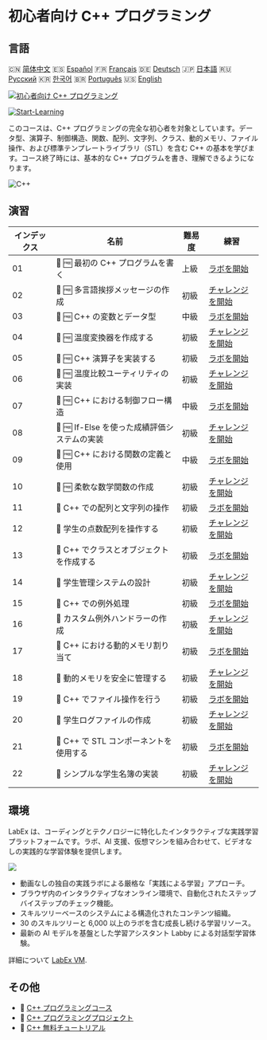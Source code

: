 # 初心者向け C++ プログラミング

## 言語

🇨🇳 [简体中文](README_zh.md) 🇪🇸 [Español](README_es.md) 🇫🇷 [Français](README_fr.md) 🇩🇪 [Deutsch](README_de.md) 🇯🇵 [日本語](README_ja.md) 🇷🇺 [Русский](README_ru.md) 🇰🇷 [한국어](README_ko.md) 🇧🇷 [Português](README_pt.md) 🇺🇸 [English](README.md) 

[![初心者向け C++ プログラミング](https://cover-creator.labex.io/cpp-programming-for-beginners.png?lang=ja)](https://labex.io/ja/courses/cpp-programming-for-beginners)

[![Start-Learning](https://img.shields.io/badge/Start-Learning-whitesmoke?style=for-the-badge)](https://labex.io/ja/courses/cpp-programming-for-beginners)

このコースは、C++ プログラミングの完全な初心者を対象としています。データ型、演算子、制御構造、関数、配列、文字列、クラス、動的メモリ、ファイル操作、および標準テンプレートライブラリ（STL）を含む C++ の基本を学びます。コース終了時には、基本的な C++ プログラムを書き、理解できるようになります。

![C++](https://img.shields.io/badge/C++-whitesmoke?style=for-the-badge&logo=c++)


## 演習

|   インデックス | 名前                                         | 難易度   | 練習                                                                                                                         |
|----------------|----------------------------------------------|----------|------------------------------------------------------------------------------------------------------------------------------|
|             01 | 📖 🆓 最初の C++ プログラムを書く            | 上級     | <a target='_blank' href='https://labex.io/ja/tutorials/cpp-write-your-first-c-program-446069'>ラボを開始</a>                 |
|             02 | 🎯 🆓 多言語挨拶メッセージの作成             | 初級     | <a target='_blank' href='https://labex.io/ja/tutorials/cpp-craft-multilingual-greeting-messages-446094'>チャレンジを開始</a> |
|             03 | 📖 🆓 C++ の変数とデータ型                   | 中級     | <a target='_blank' href='https://labex.io/ja/tutorials/cpp-variables-and-data-types-in-c-446078'>ラボを開始</a>              |
|             04 | 🎯 🆓 温度変換器を作成する                   | 初級     | <a target='_blank' href='https://labex.io/ja/tutorials/c-create-a-temperature-converter-446144'>チャレンジを開始</a>         |
|             05 | 📖 🆓 C++ 演算子を実装する                   | 初級     | <a target='_blank' href='https://labex.io/ja/tutorials/cpp-implement-c-operators-446084'>ラボを開始</a>                      |
|             06 | 🎯 🆓 温度比較ユーティリティの実装           | 初級     | <a target='_blank' href='https://labex.io/ja/tutorials/implement-temperature-comparison-utility-446145'>チャレンジを開始</a> |
|             07 | 📖 🆓 C++ における制御フロー構造             | 中級     | <a target='_blank' href='https://labex.io/ja/tutorials/cpp-control-flow-structures-in-c-446083'>ラボを開始</a>               |
|             08 | 🎯 🆓 If-Else を使った成績評価システムの実装 | 初級     | <a target='_blank' href='https://labex.io/ja/tutorials/c-implement-grading-system-with-if-else-446149'>チャレンジを開始</a>  |
|             09 | 📖 🆓 C++ における関数の定義と使用           | 中級     | <a target='_blank' href='https://labex.io/ja/tutorials/cpp-define-and-use-functions-in-c-446080'>ラボを開始</a>              |
|             10 | 🎯 🆓 柔軟な数学関数の作成                   | 初級     | <a target='_blank' href='https://labex.io/ja/tutorials/c-create-flexible-math-functions-446161'>チャレンジを開始</a>         |
|             11 | 📖  C++ での配列と文字列の操作               | 初級     | <a target='_blank' href='https://labex.io/ja/tutorials/cpp-manipulate-arrays-and-strings-in-c-446085'>ラボを開始</a>         |
|             12 | 🎯  学生の点数配列を操作する                 | 初級     | <a target='_blank' href='https://labex.io/ja/tutorials/c-manipulate-student-scores-array-446194'>チャレンジを開始</a>        |
|             13 | 📖  C++ でクラスとオブジェクトを作成する     | 初級     | <a target='_blank' href='https://labex.io/ja/tutorials/cpp-create-classes-and-objects-in-c-446079'>ラボを開始</a>            |
|             14 | 🎯  学生管理システムの設計                   | 初級     | <a target='_blank' href='https://labex.io/ja/tutorials/cpp-design-a-student-management-system-446288'>チャレンジを開始</a>   |
|             15 | 📖  C++ での例外処理                         | 初級     | <a target='_blank' href='https://labex.io/ja/tutorials/cpp-handle-exceptions-in-c-446082'>ラボを開始</a>                     |
|             16 | 🎯  カスタム例外ハンドラーの作成             | 初級     | <a target='_blank' href='https://labex.io/ja/tutorials/cpp-create-a-custom-exception-handler-446292'>チャレンジを開始</a>    |
|             17 | 📖  C++ における動的メモリ割り当て           | 初級     | <a target='_blank' href='https://labex.io/ja/tutorials/cpp-dynamic-memory-allocation-in-c-446081'>ラボを開始</a>             |
|             18 | 🎯  動的メモリを安全に管理する               | 初級     | <a target='_blank' href='https://labex.io/ja/tutorials/cpp-manage-dynamic-memory-safely-446299'>チャレンジを開始</a>         |
|             19 | 📖  C++ でファイル操作を行う                 | 初級     | <a target='_blank' href='https://labex.io/ja/tutorials/cpp-perform-file-operations-in-c-446086'>ラボを開始</a>               |
|             20 | 🎯  学生ログファイルの作成                   | 初級     | <a target='_blank' href='https://labex.io/ja/tutorials/cpp-create-a-student-log-file-446297'>チャレンジを開始</a>            |
|             21 | 📖  C++ で STL コンポーネントを使用する      | 初級     | <a target='_blank' href='https://labex.io/ja/tutorials/cpp-use-stl-components-in-c-446087'>ラボを開始</a>                    |
|             22 | 🎯  シンプルな学生名簿の実装                 | 初級     | <a target='_blank' href='https://labex.io/ja/tutorials/cpp-implement-a-simple-student-roster-446298'>チャレンジを開始</a>    |

## 環境

LabEx は、コーディングとテクノロジーに特化したインタラクティブな実践学習プラットフォームです。ラボ、AI 支援、仮想マシンを組み合わせて、ビデオなしの実践的な学習体験を提供します。

![](https://tutorial-screenshot.getvm.io/images/vm-1725247253.png)

- 動画なしの独自の実践ラボによる厳格な「実践による学習」アプローチ。
- ブラウザ内のインタラクティブなオンライン環境で、自動化されたステップバイステップのチェック機能。
- スキルツリーベースのシステムによる構造化されたコンテンツ組織。
- 30 のスキルツリーと 6,000 以上のラボを含む成長し続ける学習リソース。
- 最新の AI モデルを基盤とした学習アシスタント Labby による対話型学習体験。

詳細について [LabEx VM](https://support.labex.io/using-labex/virtual-machine).

## その他

- 🔗 [C++ プログラミングコース](https://github.com/labex-labs/awesome-programming-courses)
- 🔗 [C++ プログラミングプロジェクト](https://github.com/labex-labs/awesome-programming-projects)
- 🔗 [C++ 無料チュートリアル](https://github.com/labex-labs/cpp-free-tutorials)

